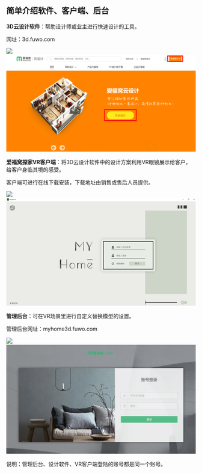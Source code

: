 ## 简单介绍软件、客户端、后台

**3D云设计软件**：帮助设计师或业主进行快速设计的工具。

网址：3d.fuwo.com

![](file:///C:\Users\mengdi\AppData\Local\Temp\ksohtml\wps5291.tmp.jpg)![](/assets/同步软件1.png)

**爱福窝探家VR客户端**：将3D云设计软件中的设计方案利用VR眼镜展示给客户，给客户身临其境的感受。

客户端可进行在线下载安装，下载地址由销售或售后人员提供。

![](file:///C:\Users\mengdi\AppData\Local\Temp\ksohtml\wps52B1.tmp.jpg)![](/assets/同步-客户端.png)

**管理后台**：可在VR场景里进行自定义替换模型的设置。

管理后台网址：myhome3d.fuwo.com

![](file:///C:\Users\mengdi\AppData\Local\Temp\ksohtml\wps52B2.tmp.jpg)![](/assets/同步-后台.jpg)

说明：管理后台、设计软件、VR客户端登陆的账号都是同一个账号。

